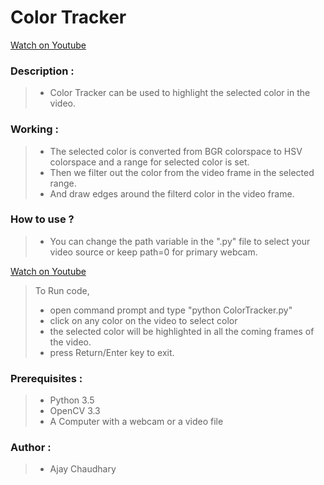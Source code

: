 # Color Tracker

[Watch on Youtube](https://www.youtube.com/watch?v=DR57hNiEF7Y)


### Description :
> * Color Tracker can be used to highlight the selected color in the video.

### Working : 
> * The selected color is converted from BGR colorspace to HSV colorspace and a range for selected color is set.
> * Then we filter out the color from the video frame in the selected range.
> * And draw edges around the filterd color in the video frame.

### How to use ?
> * You can change the path variable in the ".py" file to select your video source or keep path=0 for primary webcam.


[Watch on Youtube](https://www.youtube.com/watch?v=DR57hNiEF7Y)
> To Run code, 
> * open command prompt and type "python ColorTracker.py"
> * click on any color on the video to select color
> * the selected color will be highlighted in all the coming frames of the video. 
> * press Return/Enter key to exit.
	

### Prerequisites : 
> * Python 3.5
> * OpenCV 3.3
> * A Computer with a webcam or a video file


### Author :
> * Ajay Chaudhary

